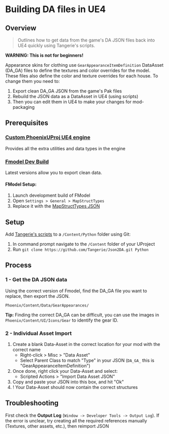 # Building DA files in UE4

## Overview
> Outlines how to get data from the game's DA JSON files back into UE4 quickly using Tangerie's scripts.


**WARNING: This is not for beginners!**

Appearance skins for clothing use `GearAppearanceItemDefinition` DataAsset (DA_GA) files to define the textures and color overrides for the model. These files also define the color and texture overrides for each house. To change them you need to:
1. Export clean DA_GA JSON from the game's Pak files
2. Rebuild the JSON data as a DataAsset in UE4 (using scripts)
3. Then you can edit them in UE4 to make your changes for mod-packaging 

## Prerequisites

### [Custom PhoenixUProj UE4 engine](https://github.com/narknon/PhoenixUProj) <br>
Provides all the extra utilities and data types in the engine

### [Fmodel Dev Build](https://github.com/4sval/FModel/tree/dev) <br>
Latest versions allow you to export clean data.

#### FModel Setup:

1. Launch development build of FModel
2. Open `Settings > General > MapStructTypes`
3. Replace it with the [MapStructTypes JSON](/code/fmodel-MapStructTypes.json)

## Setup
Add [Tangerie's scripts](https://github.com/Tangerie/Json2DA) to a `/Content/Python` folder using Git:
1. In command prompt navigate to the `/Content` folder of your UProject
2. Run `git clone https://github.com/Tangerie/Json2DA.git Python` 

## Process 

### 1 - Get the DA JSON data
Using the correct version of Fmodel, find the DA_GA file you want to replace, then export the JSON.
```
Phoenix/Content/Data/GearAppearances/
```
**Tip:** Finding the correct DA_GA can be difficult, you can use the images in `Phoenix/Content/UI/Icons/Gear` to identify the gear ID.


### 2 - Individual Asset Import
1. Create a blank Data-Asset in the correct location for your mod with the correct name
    * Right-click > Misc > "Data Asset"
    * Select Parent Class to match "Type" in your JSON (`DA_GA_` this is "GearAppearanceItemDefinition") 
2. Once done, right click your Data-Asset and select:
    * Scripted Actions > "Import Data Asset JSON"
3. Copy and paste your JSON into this box, and hit "Ok"
4. ! Your Data-Asset should now contain the correct structures


## Troubleshooting
First check the **Output Log** (`Window -> Developer Tools -> Output Log`). If the error is unclear, try creating all the required references manually (Textures, other assets, etc.), then reimport JSON
